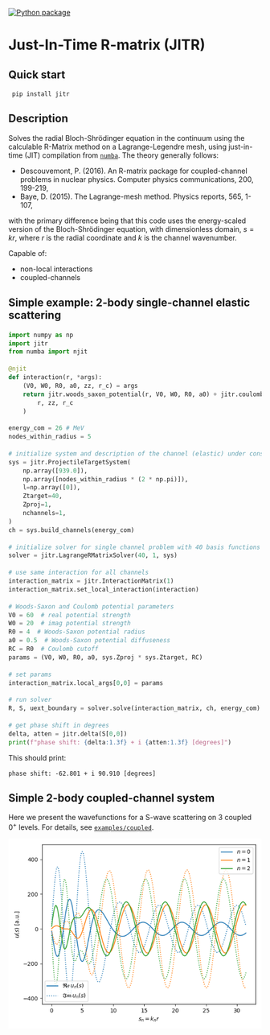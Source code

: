 [![Python package](https://github.com/beykyle/jitr/actions/workflows/python-package.yml/badge.svg)](https://github.com/beykyle/jitr/actions/workflows/python-package.yml)
# Just-In-Time R-matrix (JITR)
## Quick start
```
 pip install jitr
```

## Description
Solves the radial Bloch-Shrödinger equation in the continuum using the calculable R-Matrix method on a Lagrange-Legendre mesh, using just-in-time (JIT) compilation from [`numba`](https://numba.pydata.org/). The theory generally follows:
- Descouvemont, P. (2016). An R-matrix package for coupled-channel problems in nuclear physics. Computer physics communications, 200, 199-219,
- Baye, D. (2015). The Lagrange-mesh method. Physics reports, 565, 1-107,

with the primary difference being that this code uses the energy-scaled version of the Bloch-Shrödinger equation, with dimensionless domain, $s = kr$, where $r$ is the radial coordinate and $k$ is the channel wavenumber.

Capable of:
- non-local interactions
- coupled-channels


## Simple example: 2-body single-channel elastic scattering

```python
import numpy as np
import jitr
from numba import njit

@njit
def interaction(r, *args):
    (V0, W0, R0, a0, zz, r_c) = args
    return jitr.woods_saxon_potential(r, V0, W0, R0, a0) + jitr.coulomb_charged_sphere(
        r, zz, r_c
    )

energy_com = 26 # MeV
nodes_within_radius = 5

# initialize system and description of the channel (elastic) under consideration
sys = jitr.ProjectileTargetSystem(
    np.array([939.0]),
    np.array([nodes_within_radius * (2 * np.pi)]),
    l=np.array([0]),
    Ztarget=40,
    Zproj=1,
    nchannels=1,
)
ch = sys.build_channels(energy_com)

# initialize solver for single channel problem with 40 basis functions
solver = jitr.LagrangeRMatrixSolver(40, 1, sys)

# use same interaction for all channels
interaction_matrix = jitr.InteractionMatrix(1)
interaction_matrix.set_local_interaction(interaction)

# Woods-Saxon and Coulomb potential parameters
V0 = 60  # real potential strength
W0 = 20  # imag potential strength
R0 = 4  # Woods-Saxon potential radius
a0 = 0.5  # Woods-Saxon potential diffuseness
RC = R0  # Coulomb cutoff
params = (V0, W0, R0, a0, sys.Zproj * sys.Ztarget, RC)

# set params
interaction_matrix.local_args[0,0] = params

# run solver
R, S, uext_boundary = solver.solve(interaction_matrix, ch, energy_com)

# get phase shift in degrees
delta, atten = jitr.delta(S[0,0])
print(f"phase shift: {delta:1.3f} + i {atten:1.3f} [degrees]")
```

This should print:

```
phase shift: -62.801 + i 90.910 [degrees]
```

## Simple 2-body coupled-channel system
Here we present the wavefunctions for a S-wave scattering on 3 coupled $0^+$ levels. For details, see [`examples/coupled`](https://github.com/beykyle/jitr/blob/main/examples/coupled.py).

![](https://github.com/beykyle/jitr/blob/main/assets/cc.png)


